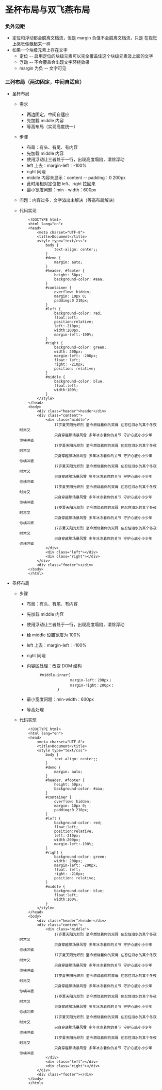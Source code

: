 # 圣杯布局与双飞燕布局
### 负外边距
- 定位和浮动都会脱离文档流，但是 margin 负值不会脱离文档流，只是             在视觉上感觉像飘起来一样
- 如果一个块级元素上存在文字 
	- 定位 -- 启用定位的块级元素可以完全覆盖住这个块级元素及上面的文字                          
	- 浮动 -- 不会覆盖会出现文字环绕效果                                                    
	- margin 为负 -- 文字可见

### 三列布局（两边固定，中间自适应）

- 圣杯布局
	- 需求 
    	- 两边固定，中间自适应
    	- 先加载 middle 内容
    	- 等高布局（实现高度统一）
    	
	- 步骤
    	- 布局：有头、有尾、有内容
    	- 先加载 middle 内容
    	- 使用浮动让三者处于一行，出现高度塌陷，清除浮动
	    - left 上去：margin-left：-100%
		- right 同理
	    - middle 内容未显示：content -- padding：0 200px
	    - 此时用相对定位把 left、right 拉回来
	    - 最小宽度问题：min - width：600px
   
	- 问题：内容过多，文字溢出未解决（等高布局解决）
	- 代码实现
		```
			<!DOCTYPE html>
			<html lang="en">
			<head>
			    <meta charset="UTF-8">
			    <title>Document</title>
			    <style type="text/css">
			        body {
			            text-align: center;;
			        }
			        #demo {
			            margin: auto;
			        }
			        #header, #footer {
			            height: 50px;
			            background-color: #aaa;
			        }
			        #container {
			            overflow: hidden;
			            margin: 10px 0;
			            padding:0 210px;
			        }
			        #left {
			            background-color: red;
			            float:left;
			            position:relative;
			            left:-210px;
			            width:200px;
			            margin-left:-100%;
			        }
			        #right {
			            background-color: green;
			            width: 200px;
			            margin-left: -200px;
			            float: left;
			            right: -210px;
			            position: relative;
			        }
			        #middle {
			            background-color: blue;
			            float:left;
			            width:100%;
			        }
			    </style>
			</head>
			<body>
			    <div class="header">header</div>
			    <div class="content">
			        <div class="middle">
			            17岁夏天阳光炽烈 至今燃烧着你的双肩 在忍住泪水的某个冬夜 时常又
			            只身穿越那场暴风雪 多年冰冻着你的关节 守护心底小小少年  你横冲直
			            17岁夏天阳光炽烈 至今燃烧着你的双肩 在忍住泪水的某个冬夜 时常又
			            只身穿越那场暴风雪 多年冰冻着你的关节 守护心底小小少年  你横冲直
			            17岁夏天阳光炽烈 至今燃烧着你的双肩 在忍住泪水的某个冬夜 时常又
			            只身穿越那场暴风雪 多年冰冻着你的关节 守护心底小小少年  你横冲直
			            17岁夏天阳光炽烈 至今燃烧着你的双肩 在忍住泪水的某个冬夜 时常又
			            只身穿越那场暴风雪 多年冰冻着你的关节 守护心底小小少年  你横冲直
			            17岁夏天阳光炽烈 至今燃烧着你的双肩 在忍住泪水的某个冬夜 时常又
			            只身穿越那场暴风雪 多年冰冻着你的关节 守护心底小小少年  你横冲直
			            17岁夏天阳光炽烈 至今燃烧着你的双肩 在忍住泪水的某个冬夜 时常又
			            只身穿越那场暴风雪 多年冰冻着你的关节 守护心底小小少年  你横冲直 
			        </div>
			        <div class="left"></div>
			        <div class="right"></div>	        
    			</div>
				<div class="footer"></div>
			</body>
			</html>
		```



- 圣杯布局
	- 步骤
    	- 布局：有头、有尾、有内容
        - 先加载 middle 内容
        - 使用浮动让三者处于一行，出现高度塌陷，清除浮动
        - 给 middle 设置宽度为 100%
        - left 上去：margin-left：-100%
        - right 同理
        - 内容区处理：改变 DOM 结构
                           
					#middle-inner{
                                  margin-left：200px；
                                  margin-right：200px；
                            }
							
		- 最小宽度问题：min-width：600px
        - 等高处理
   - 代码实现
		```
			<!DOCTYPE html>
			<html lang="en">
			<head>
			    <meta charset="UTF-8">
			    <title>Document</title>
			    <style type="text/css">
			        body {
			            text-align: center;;
			        }
			        #demo {
			            margin: auto;
			        }
			        #header, #footer {
			            height: 50px;
			            background-color: #aaa;
			        }
			        #container {
			            overflow: hidden;
			            margin: 10px 0;
			            padding:0 210px;
			        }
			        #left {
			            background-color: red;
			            float:left;
			            position:relative;
			            left:-210px;
			            width:200px;
			            margin-left:-100%;
			        }
			        #right {
			            background-color: green;
			            width: 200px;
			            margin-left: -200px;
			            float: left;
			            right: -210px;
			            position: relative;
			        }
			        #middle {
			            background-color: blue;
			            float:left;
			            width:100%;
			        }
			    </style>
			</head>
			<body>
			    <div class="header">header</div>
			    <div class="content">
			        <div class="middle">
			            17岁夏天阳光炽烈 至今燃烧着你的双肩 在忍住泪水的某个冬夜 时常又
			            只身穿越那场暴风雪 多年冰冻着你的关节 守护心底小小少年  你横冲直
			            17岁夏天阳光炽烈 至今燃烧着你的双肩 在忍住泪水的某个冬夜 时常又
			            只身穿越那场暴风雪 多年冰冻着你的关节 守护心底小小少年  你横冲直
			            17岁夏天阳光炽烈 至今燃烧着你的双肩 在忍住泪水的某个冬夜 时常又
			            只身穿越那场暴风雪 多年冰冻着你的关节 守护心底小小少年  你横冲直
			            17岁夏天阳光炽烈 至今燃烧着你的双肩 在忍住泪水的某个冬夜 时常又
			            只身穿越那场暴风雪 多年冰冻着你的关节 守护心底小小少年  你横冲直
			            17岁夏天阳光炽烈 至今燃烧着你的双肩 在忍住泪水的某个冬夜 时常又
			            只身穿越那场暴风雪 多年冰冻着你的关节 守护心底小小少年  你横冲直
			            17岁夏天阳光炽烈 至今燃烧着你的双肩 在忍住泪水的某个冬夜 时常又
			            只身穿越那场暴风雪 多年冰冻着你的关节 守护心底小小少年  你横冲直 
			        </div>
			        <div class="left"></div>
			        <div class="right"></div>	        
    			</div>
				<div class="footer"></div>
			</body>
			</html>
		```